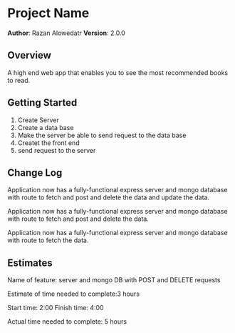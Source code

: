# Project Name

**Author**: Razan Alowedatr
**Version**: 2.0.0

## Overview

A high end web app that enables you to see the most recommended books to read.

## Getting Started

1. Create Server
2. Create a data base
3. Make the server be able to send request to the data base
4. Createt the front end
5. send request to the server



## Change Log

 Application now has a fully-functional express server and mongo database with route to fetch and post and delete the data and update the data.

 Application now has a fully-functional express server and mongo database with route to fetch and post and delete the data.

 Application now has a fully-functional express server and mongo database with route to fetch the data.
 
## Estimates

Name of feature: server and mongo DB with POST and DELETE requests

Estimate of time needed to complete:3 hours

Start time: 2:00
Finish time: 4:00

Actual time needed to complete: 5 hours 

